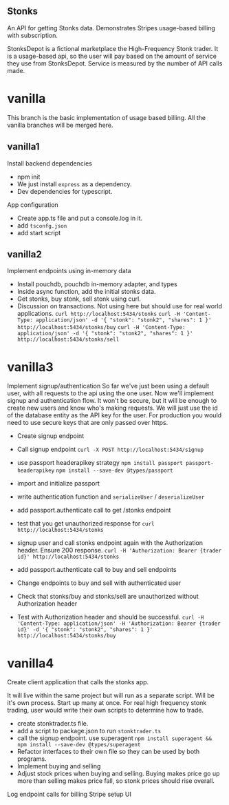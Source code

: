 Stonks
------

An API for getting Stonks data. Demonstrates Stripes usage-based billing with subscription.

StonksDepot is a fictional marketplace the High-Frequency Stonk trader. It is a usage-based api, so the user will pay based on the amount of service they use from StonksDepot. Service is measured by the number of API calls made.

# vanilla

This branch is the basic implementation of usage based billing. All the vanilla branches will be merged here.

## vanilla1

Install backend dependencies
  - npm init
  - We just install `express` as a dependency.
  - Dev dependencies for typescript.

App configuration
  - Create app.ts file and put a console.log in it.
  - add `tsconfg.json`
  - add start script

## vanilla2

Implement endpoints using in-memory data
  - Install pouchdb, pouchdb in-memory adapter, and types
  - Inside async function, add the initial stonks data.
  - Get stonks, buy stonk, sell stonk using curl.
  - Discussion on transactions. Not using here but should use for real world applications.
  `curl http://localhost:5434/stonks`
  `curl -H 'Content-Type: application/json' -d '{ "stonk": "stonk2", "shares": 1 }' http://localhost:5434/stonks/buy`
  `curl -H 'Content-Type: application/json' -d '{ "stonk": "stonk2", "shares": 1 }' http://localhost:5434/stonks/sell`

# vanilla3

Implement signup/authentication
  So far we've just been using a default user, with all requests to the api using the one user. Now we'll implement signup and authentication flow. It won't be secure, but it will be enough to create new users and know who's making requests. We will just use the id of the database entity as the API key for the user. For production you would need to use secure keys that are only passed over https.

  - Create signup endpoint
  - Call signup endpoint
  `curl -X POST http://localhost:5434/signup`

  - use passport headerapikey strategy
  `npm install passport passport-headerapikey`
  `npm install --save-dev @types/passport`
  - import and initialize passport
  - write authentication function and `serializeUser` / `deserializeUser`
  - add passport.authenticate call to get /stonks endpoint
  - test that you get unauthorized response for `curl http://localhost:5434/stonks`
  - signup user and call stonks endpoint again with the Authorization header. Ensure 200 response.
  `curl -H 'Authorization: Bearer {trader id}' http://localhost:5434/stonks`
  - add passport.authenticate call to buy and sell endpoints
  - Change endpoints to buy and sell with authenticated user
  - Check that stonks/buy and stonks/sell are unauthorized without Authorization header
  - Test with Authorization header and should be successful.
  `curl -H 'Content-Type: application/json' -H 'Authorization: Bearer {trader id}' -d '{ "stonk": "stonk2", "shares": 1 }' http://localhost:5434/stonks/buy`

# vanilla4

Create client application that calls the stonks app.

It will live within the same project but will run as a separate script. Will be it's own process. Start up many at once. For real high frequency stonk trading, user would write their own scripts to determine how to trade.

- create stonktrader.ts file.
- add a script to package.json to run `stonktrader.ts`
- call the signup endpoint. use superagent
`npm install superagent && npm install --save-dev @types/superagent`
- Refactor interfaces to their own file so they can be used by both programs.
- Implement buying and selling
- Adjust stock prices when buying and selling. Buying makes price go up more than selling makes price fall, so stonk prices should rise overall.


Log endpoint calls for billing
Stripe setup
UI